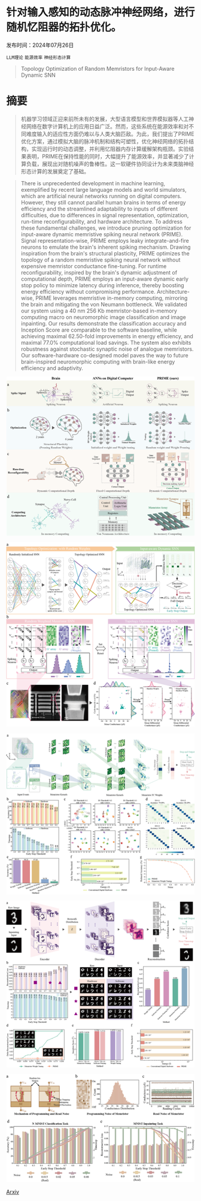 # 针对输入感知的动态脉冲神经网络，进行随机忆阻器的拓扑优化。

发布时间：2024年07月26日

`LLM理论` `能源效率` `神经形态计算`

> Topology Optimization of Random Memristors for Input-Aware Dynamic SNN

# 摘要

> 机器学习领域正迎来前所未有的发展，大型语言模型和世界模拟器等人工神经网络在数字计算机上的应用日益广泛。然而，这些系统在能源效率和对不同难度输入的适应性方面仍难以与人类大脑匹敌。为此，我们提出了PRIME优化方案，通过模拟大脑的脉冲机制和结构可塑性，优化神经网络的拓扑结构，实现运行时的动态调整，并利用忆阻器内存计算缓解架构瓶颈。实验结果表明，PRIME在保持性能的同时，大幅提升了能源效率，并显著减少了计算负载，展现出对随机噪声的鲁棒性。这一软硬件协同设计为未来类脑神经形态计算的发展奠定了基础。

> There is unprecedented development in machine learning, exemplified by recent large language models and world simulators, which are artificial neural networks running on digital computers. However, they still cannot parallel human brains in terms of energy efficiency and the streamlined adaptability to inputs of different difficulties, due to differences in signal representation, optimization, run-time reconfigurability, and hardware architecture. To address these fundamental challenges, we introduce pruning optimization for input-aware dynamic memristive spiking neural network (PRIME). Signal representation-wise, PRIME employs leaky integrate-and-fire neurons to emulate the brain's inherent spiking mechanism. Drawing inspiration from the brain's structural plasticity, PRIME optimizes the topology of a random memristive spiking neural network without expensive memristor conductance fine-tuning. For runtime reconfigurability, inspired by the brain's dynamic adjustment of computational depth, PRIME employs an input-aware dynamic early stop policy to minimize latency during inference, thereby boosting energy efficiency without compromising performance. Architecture-wise, PRIME leverages memristive in-memory computing, mirroring the brain and mitigating the von Neumann bottleneck. We validated our system using a 40 nm 256 Kb memristor-based in-memory computing macro on neuromorphic image classification and image inpainting. Our results demonstrate the classification accuracy and Inception Score are comparable to the software baseline, while achieving maximal 62.50-fold improvements in energy efficiency, and maximal 77.0% computational load savings. The system also exhibits robustness against stochastic synaptic noise of analogue memristors. Our software-hardware co-designed model paves the way to future brain-inspired neuromorphic computing with brain-like energy efficiency and adaptivity.

![针对输入感知的动态脉冲神经网络，进行随机忆阻器的拓扑优化。](../../../paper_images/2407.18625/Figure1_overleaf.png)

![针对输入感知的动态脉冲神经网络，进行随机忆阻器的拓扑优化。](../../../paper_images/2407.18625/Figure2_overleaf.png)

![针对输入感知的动态脉冲神经网络，进行随机忆阻器的拓扑优化。](../../../paper_images/2407.18625/Figure3_overleaf.png)

![针对输入感知的动态脉冲神经网络，进行随机忆阻器的拓扑优化。](../../../paper_images/2407.18625/Figure4_overleaf.png)

![针对输入感知的动态脉冲神经网络，进行随机忆阻器的拓扑优化。](../../../paper_images/2407.18625/Figure5_overleaf.png)

[Arxiv](https://arxiv.org/abs/2407.18625)